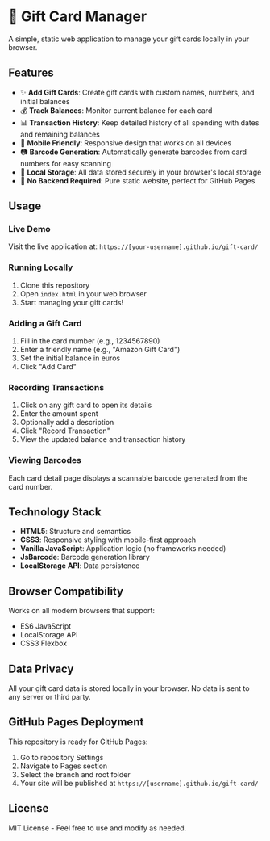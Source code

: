 # 🎁 Gift Card Manager

A simple, static web application to manage your gift cards locally in your browser.

## Features

- ✨ **Add Gift Cards**: Create gift cards with custom names, numbers, and initial balances
- 💰 **Track Balances**: Monitor current balance for each card
- 📊 **Transaction History**: Keep detailed history of all spending with dates and remaining balances
- 📱 **Mobile Friendly**: Responsive design that works on all devices
- 📷 **Barcode Generation**: Automatically generate barcodes from card numbers for easy scanning
- 💾 **Local Storage**: All data stored securely in your browser's local storage
- 🚀 **No Backend Required**: Pure static website, perfect for GitHub Pages

## Usage

### Live Demo
Visit the live application at: `https://[your-username].github.io/gift-card/`

### Running Locally
1. Clone this repository
2. Open `index.html` in your web browser
3. Start managing your gift cards!

### Adding a Gift Card
1. Fill in the card number (e.g., 1234567890)
2. Enter a friendly name (e.g., "Amazon Gift Card")
3. Set the initial balance in euros
4. Click "Add Card"

### Recording Transactions
1. Click on any gift card to open its details
2. Enter the amount spent
3. Optionally add a description
4. Click "Record Transaction"
5. View the updated balance and transaction history

### Viewing Barcodes
Each card detail page displays a scannable barcode generated from the card number.

## Technology Stack

- **HTML5**: Structure and semantics
- **CSS3**: Responsive styling with mobile-first approach
- **Vanilla JavaScript**: Application logic (no frameworks needed)
- **JsBarcode**: Barcode generation library
- **LocalStorage API**: Data persistence

## Browser Compatibility

Works on all modern browsers that support:
- ES6 JavaScript
- LocalStorage API
- CSS3 Flexbox

## Data Privacy

All your gift card data is stored locally in your browser. No data is sent to any server or third party.

## GitHub Pages Deployment

This repository is ready for GitHub Pages:
1. Go to repository Settings
2. Navigate to Pages section
3. Select the branch and root folder
4. Your site will be published at `https://[username].github.io/gift-card/`

## License

MIT License - Feel free to use and modify as needed.